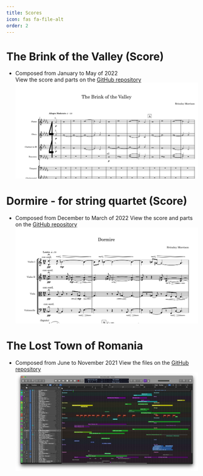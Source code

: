 ```yaml
---
title: Scores
icon: fas fa-file-alt
order: 2
---
```


# The Brink of the Valley (Score)
- Composed from January to May of 2022  
View the score and parts on the [GitHub repository](https://github.com/Brinsleym/The-Brink-of-the-Valley) 
<a href="https://github.com/Brinsleym/The-Brink-of-the-Valley/blob/main/The-Brink-of-the-Valley.pdf" target="_blank" 
    rel="noopener noreferrer">
        <img src="/assets/img/scores/botv-preview.png" width="800px">
</a>

# Dormire - for string quartet (Score)
- Composed from December to March of 2022
View the score and parts on the [GitHub repository](https://github.com/Brinsleym/Dormire) 
<a href="https://github.com/Brinsleym/Dormire/blob/main/Dormire.pdf" target="_blank" 
    rel="noopener noreferrer">
        <img src="/assets/img/scores/dormire-preview.png" width="800px">
</a>

# The Lost Town of Romania
- Composed from June to November 2021
View the files on the [GitHub repository](https://github.com/Brinsleym/The-Lost-Town-of-Romania)
<a href="https://github.com/Brinsleym/The-Lost-Town-of-Romania" target="_blank" 
    rel="noopener noreferrer">
        <img src="/assets/img/scores/ltor-preview.png" width="800px">
</a>